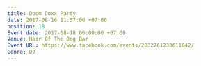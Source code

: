 ```yaml
---
title: Doom Doxx Party
date: 2017-08-16 11:57:00 +07:00
position: 18
Event date: 2017-08-18 00:00:00 +07:00
Venue: Hair Of The Dog Bar
Event URL: https://www.facebook.com/events/2032761233611042/
Genre: DJ
---
```


